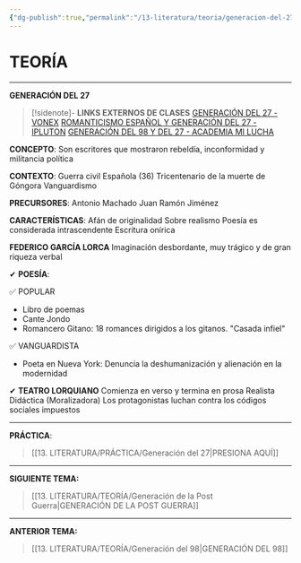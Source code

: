 ```yaml
---
{"dg-publish":true,"permalink":"/13-literatura/teoria/generacion-del-27/","tags":["Literatura","Teoría"]}
---
```


# TEORÍA
---
**GENERACIÓN DEL 27**

>[!sidenote]- **LINKS EXTERNOS DE CLASES** 
>[GENERACIÓN DEL 27 - VONEX](https://www.youtube.com/watch?v=pymSZzQJfOs) 
>[ROMANTICISMO ESPAÑOL Y GENERACIÓN DEL 27 - IPLUTON](https://www.youtube.com/watch?v=6FFqj1eTdWE) 
>[GENERACIÓN DEL 98 Y DEL 27 - ACADEMIA MI LUCHA](https://www.youtube.com/watch?v=7FJ-vLFHtFU)

**CONCEPTO**:
Son escritores que mostraron rebeldía, inconformidad y militancia política

**CONTEXTO**:
Guerra civil Española (36)
Tricentenario de la muerte de Góngora
Vanguardismo

**PRECURSORES**:
Antonio Machado
Juan Ramón Jiménez

**CARACTERÍSTICAS**:
Afán de originalidad
Sobre realismo
Poesía es considerada intrascendente
Escritura onírica

**FEDERICO GARCÍA LORCA**
Imaginación desbordante, muy trágico y de gran riqueza verbal

✔ **POESÍA**:

✅ POPULAR
- Libro de poemas
- Cante Jondo
- Romancero Gitano: 18 romances dirigidos a los gitanos. "Casada infiel"

✅ VANGUARDISTA
- Poeta en Nueva York: Denuncia la deshumanización y alienación en la modernidad

✔ **TEATRO LORQUIANO**
Comienza en verso y termina en prosa
Realista
Didáctica (Moralizadora)
Los protagonistas luchan contra los códigos sociales impuestos

---
**PRÁCTICA**:
>[[13. LITERATURA/PRÁCTICA/Generación del 27\|PRESIONA AQUÍ]]

---
**SIGUIENTE TEMA:** 
>[[13. LITERATURA/TEORÍA/Generación de la Post Guerra\|GENERACIÓN DE LA POST GUERRA]]

---
**ANTERIOR TEMA:** 
>[[13. LITERATURA/TEORÍA/Generación del 98\|GENERACIÓN DEL 98]]

